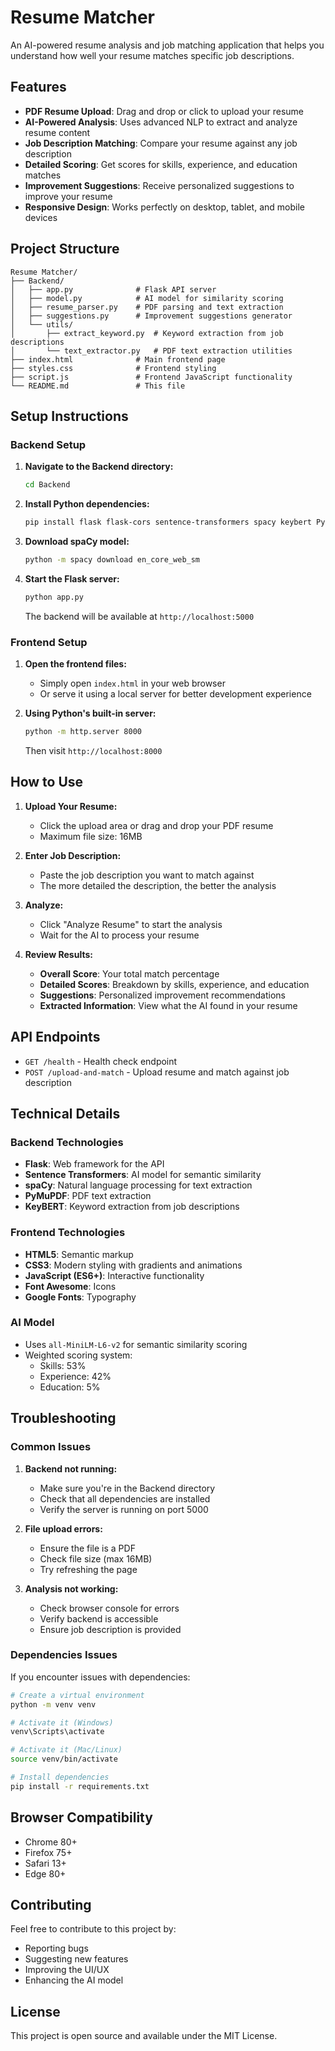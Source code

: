# Resume Matcher

An AI-powered resume analysis and job matching application that helps you understand how well your resume matches specific job descriptions.

## Features

- **PDF Resume Upload**: Drag and drop or click to upload your resume
- **AI-Powered Analysis**: Uses advanced NLP to extract and analyze resume content
- **Job Description Matching**: Compare your resume against any job description
- **Detailed Scoring**: Get scores for skills, experience, and education matches
- **Improvement Suggestions**: Receive personalized suggestions to improve your resume
- **Responsive Design**: Works perfectly on desktop, tablet, and mobile devices

## Project Structure

```
Resume Matcher/
├── Backend/
│   ├── app.py              # Flask API server
│   ├── model.py            # AI model for similarity scoring
│   ├── resume_parser.py    # PDF parsing and text extraction
│   ├── suggestions.py      # Improvement suggestions generator
│   └── utils/
│       ├── extract_keyword.py  # Keyword extraction from job descriptions
│       └── text_extractor.py   # PDF text extraction utilities
├── index.html              # Main frontend page
├── styles.css              # Frontend styling
├── script.js               # Frontend JavaScript functionality
└── README.md               # This file
```

## Setup Instructions

### Backend Setup

1. **Navigate to the Backend directory:**
   ```bash
   cd Backend
   ```

2. **Install Python dependencies:**
   ```bash
   pip install flask flask-cors sentence-transformers spacy keybert PyMuPDF torch
   ```

3. **Download spaCy model:**
   ```bash
   python -m spacy download en_core_web_sm
   ```

4. **Start the Flask server:**
   ```bash
   python app.py
   ```

   The backend will be available at `http://localhost:5000`

### Frontend Setup

1. **Open the frontend files:**
   - Simply open `index.html` in your web browser
   - Or serve it using a local server for better development experience

2. **Using Python's built-in server:**
   ```bash
   python -m http.server 8000
   ```
   Then visit `http://localhost:8000`

## How to Use

1. **Upload Your Resume:**
   - Click the upload area or drag and drop your PDF resume
   - Maximum file size: 16MB

2. **Enter Job Description:**
   - Paste the job description you want to match against
   - The more detailed the description, the better the analysis

3. **Analyze:**
   - Click "Analyze Resume" to start the analysis
   - Wait for the AI to process your resume

4. **Review Results:**
   - **Overall Score**: Your total match percentage
   - **Detailed Scores**: Breakdown by skills, experience, and education
   - **Suggestions**: Personalized improvement recommendations
   - **Extracted Information**: View what the AI found in your resume

## API Endpoints

- `GET /health` - Health check endpoint
- `POST /upload-and-match` - Upload resume and match against job description

## Technical Details

### Backend Technologies
- **Flask**: Web framework for the API
- **Sentence Transformers**: AI model for semantic similarity
- **spaCy**: Natural language processing for text extraction
- **PyMuPDF**: PDF text extraction
- **KeyBERT**: Keyword extraction from job descriptions

### Frontend Technologies
- **HTML5**: Semantic markup
- **CSS3**: Modern styling with gradients and animations
- **JavaScript (ES6+)**: Interactive functionality
- **Font Awesome**: Icons
- **Google Fonts**: Typography

### AI Model
- Uses `all-MiniLM-L6-v2` for semantic similarity scoring
- Weighted scoring system:
  - Skills: 53%
  - Experience: 42%
  - Education: 5%

## Troubleshooting

### Common Issues

1. **Backend not running:**
   - Make sure you're in the Backend directory
   - Check that all dependencies are installed
   - Verify the server is running on port 5000

2. **File upload errors:**
   - Ensure the file is a PDF
   - Check file size (max 16MB)
   - Try refreshing the page

3. **Analysis not working:**
   - Check browser console for errors
   - Verify backend is accessible
   - Ensure job description is provided

### Dependencies Issues

If you encounter issues with dependencies:

```bash
# Create a virtual environment
python -m venv venv

# Activate it (Windows)
venv\Scripts\activate

# Activate it (Mac/Linux)
source venv/bin/activate

# Install dependencies
pip install -r requirements.txt
```

## Browser Compatibility

- Chrome 80+
- Firefox 75+
- Safari 13+
- Edge 80+

## Contributing

Feel free to contribute to this project by:
- Reporting bugs
- Suggesting new features
- Improving the UI/UX
- Enhancing the AI model

## License

This project is open source and available under the MIT License. 